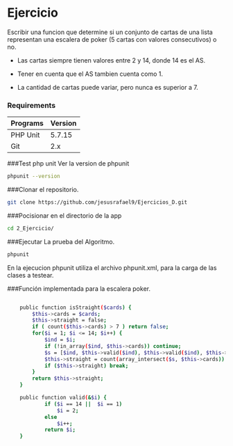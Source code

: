 # Ejercicio

Escribir una funcion que determine si un conjunto de cartas de una lista representan una escalera de poker (5 cartas con valores consecutivos) o no.

* Las cartas siempre tienen valores entre 2 y 14, donde 14 es el AS.

* Tener en cuenta que el AS tambien cuenta como 1.

* La cantidad de cartas puede variar, pero nunca es superior a 7.


### Requirements

Programs                | Version
:-----------------------|:----------
 PHP Unit               | 5.7.15
 Git 					| 2.x


 ###Test php unit
Ver la version de phpunit
```bash
phpunit --version

```

###Clonar el repositorio. 

```bash
git clone https://github.com/jesusrafael9/Ejercicios_D.git

```

###Pocisionar en el directorio de la app

```bash
cd 2_Ejercicio/

```

###Ejecutar La prueba del Algoritmo. 

```bash
phpunit

```
En la ejecucion phpunit utiliza el archivo phpunit.xml, para la carga de las clases a testear.


###Función implementada para la escalera poker.

```sh

	public function isStraight($cards) {
		$this->cards = $cards;
		$this->straight = false;
		if ( count($this->cards) > 7 ) return false;
		for($i = 1; $i <= 14; $i++) {
		    $ind = $i;
		    if (!in_array($ind, $this->cards)) continue;
		    $s = [$ind, $this->valid($ind), $this->valid($ind), $this->valid($ind), $this->valid($ind)];    
		    $this->straight = count(array_intersect($s, $this->cards)) == count($s);
		    if ($this->straight) break;
		}
		return $this->straight;
	}

	public function valid(&$i) {
		    if ($i == 14 ||  $i == 1) 
		        $i = 2;
		    else
		        $i++;
		    return $i;
	}

```
